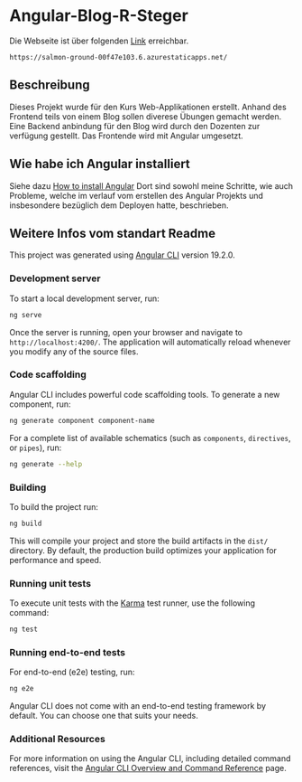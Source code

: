 # Angular-Blog-R-Steger

Die Webseite ist über folgenden [Link](https://salmon-ground-00f47e103.6.azurestaticapps.net/) erreichbar.

```link
https://salmon-ground-00f47e103.6.azurestaticapps.net/
```

## Beschreibung

Dieses Projekt wurde für den Kurs Web-Applikationen erstellt.
Anhand des Frontend teils von einem Blog sollen diverese Übungen gemacht werden.
Eine Backend anbindung für den Blog wird durch den Dozenten zur verfügung gestellt.
Das Frontende wird mit Angular umgesetzt.

## Wie habe ich Angular installiert

Siehe dazu [How to install Angular](./howToInstallAngular.adoc)
Dort sind sowohl meine Schritte, wie auch Probleme, welche im verlauf vom erstellen des Angular Projekts und insbesondere bezüglich dem Deployen hatte, beschrieben.

## Weitere Infos vom standart Readme

This project was generated using [Angular CLI](https://github.com/angular/angular-cli) version 19.2.0.

### Development server

To start a local development server, run:

```bash
ng serve
```

Once the server is running, open your browser and navigate to `http://localhost:4200/`. The application will automatically reload whenever you modify any of the source files.

### Code scaffolding

Angular CLI includes powerful code scaffolding tools. To generate a new component, run:

```bash
ng generate component component-name
```

For a complete list of available schematics (such as `components`, `directives`, or `pipes`), run:

```bash
ng generate --help
```

### Building

To build the project run:

```bash
ng build
```

This will compile your project and store the build artifacts in the `dist/` directory. By default, the production build optimizes your application for performance and speed.

### Running unit tests

To execute unit tests with the [Karma](https://karma-runner.github.io) test runner, use the following command:

```bash
ng test
```

### Running end-to-end tests

For end-to-end (e2e) testing, run:

```bash
ng e2e
```

Angular CLI does not come with an end-to-end testing framework by default. You can choose one that suits your needs.

### Additional Resources

For more information on using the Angular CLI, including detailed command references, visit the [Angular CLI Overview and Command Reference](https://angular.dev/tools/cli) page.
